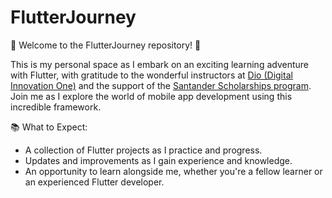 # FlutterJourney
🚀 Welcome to the FlutterJourney repository! 🚀

This is my personal space as I embark on an exciting learning adventure with Flutter, with gratitude to the wonderful instructors at [Dio (Digital Innovation One)](https://www.dio.me/en) and the support of the [Santander Scholarships program](https://www.becas-santander.com/pt_br/index.html). 
Join me as I explore the world of mobile app development using this incredible framework. 

📚 What to Expect:
- A collection of Flutter projects as I practice and progress.
- Updates and improvements as I gain experience and knowledge.
- An opportunity to learn alongside me, whether you're a fellow learner or an experienced Flutter developer.
